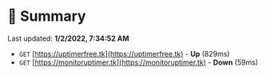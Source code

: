 # 📖 Summary
Last updated: **1/2/2022, 7:34:52 AM**

- `GET` [https://uptimerfree.tk](https://uptimerfree.tk) - **Up** (829ms)
- `GET` [https://monitoruptimer.tk](https://monitoruptimer.tk) - **Down** (59ms)
